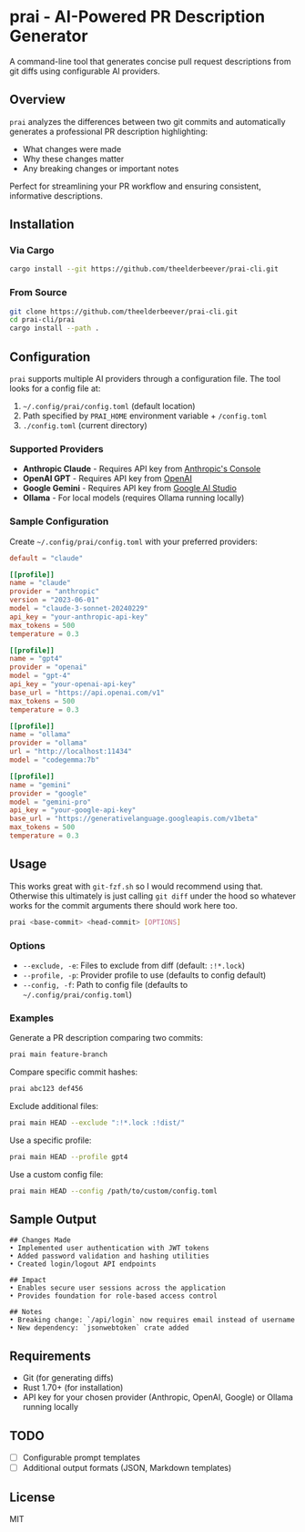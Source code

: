 # prai - AI-Powered PR Description Generator

A command-line tool that generates concise pull request descriptions from git diffs using configurable AI providers.

## Overview

`prai` analyzes the differences between two git commits and automatically generates a professional PR description highlighting:
- What changes were made
- Why these changes matter
- Any breaking changes or important notes

Perfect for streamlining your PR workflow and ensuring consistent, informative descriptions.

## Installation

### Via Cargo

```bash
cargo install --git https://github.com/theelderbeever/prai-cli.git
```

### From Source

```bash
git clone https://github.com/theelderbeever/prai-cli.git
cd prai-cli/prai
cargo install --path .
```

## Configuration

`prai` supports multiple AI providers through a configuration file. The tool looks for a config file at:

1. `~/.config/prai/config.toml` (default location)
2. Path specified by `PRAI_HOME` environment variable + `/config.toml`
3. `./config.toml` (current directory)

### Supported Providers

- **Anthropic Claude** - Requires API key from [Anthropic's Console](https://console.anthropic.com/)
- **OpenAI GPT** - Requires API key from [OpenAI](https://platform.openai.com/)
- **Google Gemini** - Requires API key from [Google AI Studio](https://makersuite.google.com/)
- **Ollama** - For local models (requires Ollama running locally)

### Sample Configuration

Create `~/.config/prai/config.toml` with your preferred providers:

```toml
default = "claude"

[[profile]]
name = "claude"
provider = "anthropic"
version = "2023-06-01"
model = "claude-3-sonnet-20240229"
api_key = "your-anthropic-api-key"
max_tokens = 500
temperature = 0.3

[[profile]]
name = "gpt4"
provider = "openai"
model = "gpt-4"
api_key = "your-openai-api-key"
base_url = "https://api.openai.com/v1"
max_tokens = 500
temperature = 0.3

[[profile]]
name = "ollama"
provider = "ollama"
url = "http://localhost:11434"
model = "codegemma:7b"

[[profile]]
name = "gemini"
provider = "google"
model = "gemini-pro"
api_key = "your-google-api-key"
base_url = "https://generativelanguage.googleapis.com/v1beta"
max_tokens = 500
temperature = 0.3
```

## Usage

This works great with `git-fzf.sh` so I would recommend using that. Otherwise this ultimately is just calling `git diff` under the hood so whatever works for the commit arguments there should work here too.

```bash
prai <base-commit> <head-commit> [OPTIONS]
```

### Options

- `--exclude, -e`: Files to exclude from diff (default: `:!*.lock`)
- `--profile, -p`: Provider profile to use (defaults to config default)
- `--config, -f`: Path to config file (defaults to `~/.config/prai/config.toml`)

### Examples

Generate a PR description comparing two commits:
```bash
prai main feature-branch
```

Compare specific commit hashes:
```bash
prai abc123 def456
```

Exclude additional files:
```bash
prai main HEAD --exclude ":!*.lock :!dist/"
```

Use a specific profile:
```bash
prai main HEAD --profile gpt4
```

Use a custom config file:
```bash
prai main HEAD --config /path/to/custom/config.toml
```

## Sample Output

```
## Changes Made
• Implemented user authentication with JWT tokens
• Added password validation and hashing utilities
• Created login/logout API endpoints

## Impact
• Enables secure user sessions across the application
• Provides foundation for role-based access control

## Notes
• Breaking change: `/api/login` now requires email instead of username
• New dependency: `jsonwebtoken` crate added
```

## Requirements

- Git (for generating diffs)
- Rust 1.70+ (for installation)
- API key for your chosen provider (Anthropic, OpenAI, Google) or Ollama running locally

## TODO

- [ ] Configurable prompt templates
- [ ] Additional output formats (JSON, Markdown templates)

## License

MIT

